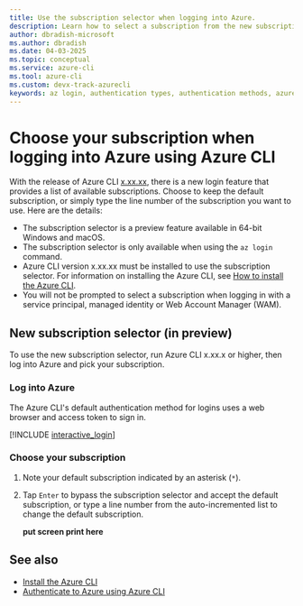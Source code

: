 ```yaml
---
title: Use the subscription selector when logging into Azure.
description: Learn how to select a subscription from the new subscription selector available with the `az login` command.
author: dbradish-microsoft
ms.author: dbradish
ms.date: 04-03-2025
ms.topic: conceptual
ms.service: azure-cli
ms.tool: azure-cli
ms.custom: devx-track-azurecli
keywords: az login, authentication types, authentication methods, azure, cli login, az login powershell, cli login, sign in, azure cli  
---
```


# Choose your subscription when logging into Azure using Azure CLI

With the release of Azure CLI [x.xx.xx](), there is a new login feature that provides a list of available subscriptions. Choose to keep the default subscription, or simply type the line number of the subscription you want to use. Here are the details:

* The subscription selector is a preview feature available in 64-bit Windows and macOS.
* The subscription selector is only available when using the `az login` command.
* Azure CLI version x.xx.xx must be installed to use the subscription selector. For information on installing the Azure CLI, see [How to install the Azure CLI](./install-azure-cli.md).
* You will not be prompted to select a subscription when logging in with a service principal, managed identity or Web Account Manager (WAM).

## New subscription selector (in preview)

To use the new subscription selector, run Azure CLI x.xx.x or higher, then log into Azure and pick your subscription.

### Log into Azure

The Azure CLI's default authentication method for logins uses a web browser and access token to sign in.

[!INCLUDE [interactive_login](includes/interactive-login.md)]

### Choose your subscription

1. Note your default subscription indicated by an asterisk (`*`).

1. Tap `Enter` to bypass the subscription selector and accept the default subscription, or type a line number from the auto-incremented list to change the default subscription.
   
   **put screen print here**

## See also

* [Install the Azure CLI](./install-azure-cli.md)
* [Authenticate to Azure using Azure CLI](./authenticate-azure-cli.md)

